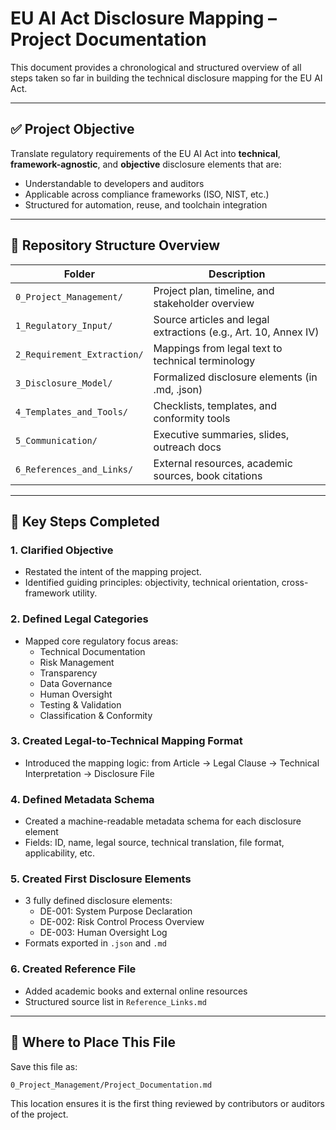 # EU AI Act Disclosure Mapping – Project Documentation

This document provides a chronological and structured overview of all steps taken so far in building the technical disclosure mapping for the EU AI Act.

---

## ✅ Project Objective

Translate regulatory requirements of the EU AI Act into **technical**, **framework-agnostic**, and **objective** disclosure elements that are:
- Understandable to developers and auditors
- Applicable across compliance frameworks (ISO, NIST, etc.)
- Structured for automation, reuse, and toolchain integration

---

## 📁 Repository Structure Overview

| Folder | Description |
|--------|-------------|
| `0_Project_Management/` | Project plan, timeline, and stakeholder overview |
| `1_Regulatory_Input/`   | Source articles and legal extractions (e.g., Art. 10, Annex IV) |
| `2_Requirement_Extraction/` | Mappings from legal text to technical terminology |
| `3_Disclosure_Model/`   | Formalized disclosure elements (in .md, .json) |
| `4_Templates_and_Tools/` | Checklists, templates, and conformity tools |
| `5_Communication/`      | Executive summaries, slides, outreach docs |
| `6_References_and_Links/` | External resources, academic sources, book citations |

---

## 🧱 Key Steps Completed

### 1. **Clarified Objective**
- Restated the intent of the mapping project.
- Identified guiding principles: objectivity, technical orientation, cross-framework utility.

### 2. **Defined Legal Categories**
- Mapped core regulatory focus areas:
  - Technical Documentation
  - Risk Management
  - Transparency
  - Data Governance
  - Human Oversight
  - Testing & Validation
  - Classification & Conformity

### 3. **Created Legal-to-Technical Mapping Format**
- Introduced the mapping logic: from Article → Legal Clause → Technical Interpretation → Disclosure File

### 4. **Defined Metadata Schema**
- Created a machine-readable metadata schema for each disclosure element
- Fields: ID, name, legal source, technical translation, file format, applicability, etc.

### 5. **Created First Disclosure Elements**
- 3 fully defined disclosure elements:
  - DE-001: System Purpose Declaration
  - DE-002: Risk Control Process Overview
  - DE-003: Human Oversight Log
- Formats exported in `.json` and `.md`

### 6. **Created Reference File**
- Added academic books and external online resources
- Structured source list in `Reference_Links.md`

---

## 📍 Where to Place This File

Save this file as:

```
0_Project_Management/Project_Documentation.md
```

This location ensures it is the first thing reviewed by contributors or auditors of the project.

